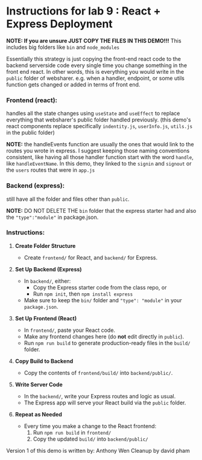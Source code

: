 # Instructions for lab 9 : React + Express Deployment

**NOTE: If you are unsure JUST COPY THE FILES IN THIS DEMO!!!** This includes big folders like `bin` and `node_modules`

Essentially this strategy is just copying the front-end react code to the backend serverside code every single time you change something in the front end react. In other words, this is everything you would write in the `public` folder of websharer. e.g. when a handler, endpoint, or some utils function gets changed or added in terms of front end.

### Frontend (react):

handles all the state changes using `useState` and `useEffect` to replace everything that websharer's public folder handled previously. (this demo's react components replace specifically `indentity.js`, `userInfo.js`, `utils.js` in the public folder)

**NOTE:** the handleEvents function are usually the ones that would link to the routes you wrote in express. I suggest keeping those naming conventions consistent, like having all those handler function start with the word `handle`, like `handleEventName`. In this demo, they linked to the `signin` and `signout` or the `users` routes that were in `app.js`

### Backend (express):

still have all the folder and files other than `public`.

**NOTE:** DO NOT DELETE THE `bin` folder that the express starter had and also the `"type":"module"` in package.json.

### Instructions:

1. **Create Folder Structure**

   - Create `frontend/` for React, and `backend/` for Express.

2. **Set Up Backend (Express)**

   - In `backend/`, either:
     - Copy the Express starter code from the class repo, or
     - Run `npm init`, then `npm install express`
   - Make sure to keep the `bin/` folder and `"type": "module"` in your `package.json`.

3. **Set Up Frontend (React)**

   - In `frontend/`, paste your React code.
   - Make any frontend changes here (do **not** edit directly in `public`).
   - Run `npm run build` to generate production-ready files in the `build/` folder.

4. **Copy Build to Backend**

   - Copy the contents of `frontend/build/` into `backend/public/`.

5. **Write Server Code**

   - In the `backend/`, write your Express routes and logic as usual.
   - The Express app will serve your React build via the `public` folder.

6. **Repeat as Needed**
   - Every time you make a change to the React frontend:
     1. Run `npm run build` in `frontend/`
     2. Copy the updated `build/` into `backend/public/`

Version 1 of this demo is written by: Anthony Wen
Cleanup by david pham
